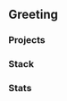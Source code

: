 <div>
  <div>
<h2>
  Greeting 
</h2>
    
  </div>
  
  <div>
  <h3>Projects</h3>
  </div>

  <div>
    <h3>Stack</h3>
  </div>

  <div>
    <h3>Stats</h3>
  </div>
  
  
</div>

<!--
**Sinoverg/Sinoverg** is a ✨ _special_ ✨ repository because its `README.md` (this file) appears on your GitHub profile.

Here are some ideas to get you started:

- 🔭 I’m currently working on ...
- 🌱 I’m currently learning ...
- 👯 I’m looking to collaborate on ...
- 🤔 I’m looking for help with ...
- 💬 Ask me about ...
- 📫 How to reach me: ...
- 😄 Pronouns: ...
- ⚡ Fun fact: ...
-->
